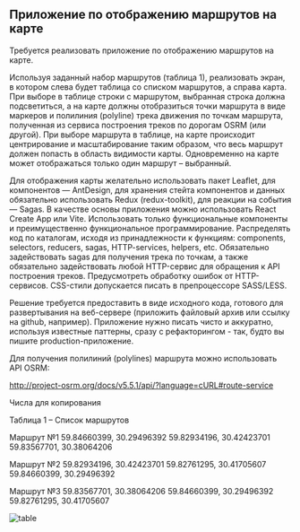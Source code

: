 ## Приложение по отображению маршрутов на карте

Требуется реализовать приложение по отображению маршрутов на карте.

Используя заданный набор маршрутов (таблица 1), реализовать экран,
в котором слева будет таблица со списком маршрутов, а справа карта.
При выборе в таблице строки с маршрутом, выбранная строка должна подсветиться,
а на карте должны отобразиться точки маршрута в виде маркеров и полилиния (polyline)
трека движения по точкам маршрута, полученная из сервиса построения треков по дорогам OSRM (или другой).
При выборе маршрута в таблице, на карте происходит центрирование и масштабирование таким образом,
что весь маршрут должен попасть в область видимости карты.
Одновременно на карте может отображаться только один маршрут – выбранный.

Для отображения карты желательно использовать пакет Leaflet,
для компонентов — AntDesign,
для хранения стейта компонентов и данных обязательно использовать Redux (redux-toolkit),
для реакции на события — Sagas. В качестве основы приложения можно использовать React Create App или Vite.
Использовать только функциональные компоненты и преимущественно функциональное программирование.
Распределять код по каталогам,
исходя из принадлежности к функциям: 
components,
selectors,
reducers,
sagas,
HTTP-services,
helpers,
etc.
Обязательно задействовать sagas для получения трека по точкам,
а также обязательно задействовать любой HTTP-сервис для обращения к API построения треков.
Предусмотреть обработку ошибок от HTTP-сервисов.
CSS-стили допускается писать в препроцессоре SASS/LESS.

Решение требуется предоставить в виде исходного кода,
готового для развертывания на веб-сервере
(приложить файловый архив или ссылку на github, например).
Приложение нужно писать чисто и аккуратно, используя известные паттерны,
сразу с рефакторингом - так, будто вы пишите production-приложение.

Для получения полилиний (polylines) маршрута можно использовать API OSRM:

http://project-osrm.org/docs/v5.5.1/api/?language=cURL#route-service

Числа для копирования

Таблица 1 – Список маршрутов

Маршрут №1
59.84660399, 30.29496392
59.82934196, 30.42423701
59.83567701, 30.38064206

Маршрут №2
59.82934196, 30.42423701
59.82761295, 30.41705607
59.84660399, 30.29496392

Маршрут №3
59.83567701, 30.38064206
59.84660399, 30.29496392
59.82761295, 30.41705607

![table](./public/routes-table.png)
